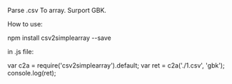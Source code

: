 Parse .csv To array. Surport GBK.

How to use:

npm install csv2simplearray --save

in .js file:

var c2a = require('csv2simplearray').default;
var ret = c2a('./1.csv', 'gbk');
console.log(ret);


